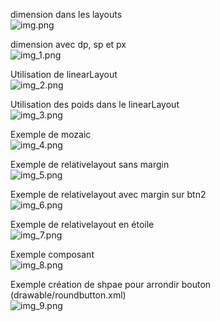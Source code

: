 dimension dans les layouts  
![img.png](img.png)

dimension avec dp, sp et px  
![img_1.png](img_1.png)

Utilisation de linearLayout  
![img_2.png](img_2.png)

Utilisation des poids dans le linearLayout  
![img_3.png](img_3.png)

Exemple de mozaic  
![img_4.png](img_4.png)

Exemple de relativelayout sans margin  
![img_5.png](img_5.png)

Exemple de relativelayout avec margin sur btn2  
![img_6.png](img_6.png)

Exemple de relativelayout en étoile  
![img_7.png](img_7.png)

Exemple composant  
![img_8.png](img_8.png)

Exemple création de shpae pour arrondir bouton (drawable/roundbutton.xml)  
![img_9.png](img_9.png)  